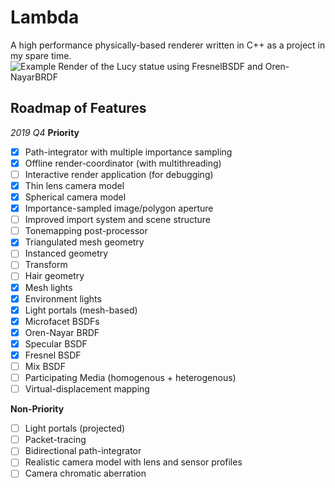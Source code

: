 # Lambda
A high performance physically-based renderer written in C++ as a project in my spare time.
![Example Render of the Lucy statue using FresnelBSDF and Oren-NayarBRDF](https://github.com/Zoophish/lambda/repo_resources/glass_lucy.png)

## Roadmap of Features
*2019 Q4*
**Priority**
 - [x] Path-integrator with multiple importance sampling
 - [x] Offline render-coordinator (with multithreading)
 - [ ] Interactive render application (for debugging)
 - [x] Thin lens camera model
 - [x] Spherical camera model
 - [x] Importance-sampled image/polygon aperture
 - [ ] Improved import system and scene structure
 - [ ] Tonemapping post-processor
 - [x] Triangulated mesh geometry
 - [ ] Instanced geometry
 - [ ] Transform
 - [ ] Hair geometry
 - [x] Mesh lights
 - [x] Environment lights
 - [x] Light portals (mesh-based)
 - [x] Microfacet BSDFs
 - [x] Oren-Nayar BRDF
 - [x] Specular BSDF
 - [x] Fresnel BSDF
 - [ ] Mix BSDF
 - [ ] Participating Media (homogenous + heterogenous)
 - [ ] Virtual-displacement mapping

**Non-Priority**
 - [ ] Light portals (projected)
 - [ ] Packet-tracing
 - [ ] Bidirectional path-integrator
 - [ ] Realistic camera model with lens and sensor profiles
 - [ ] Camera chromatic aberration
